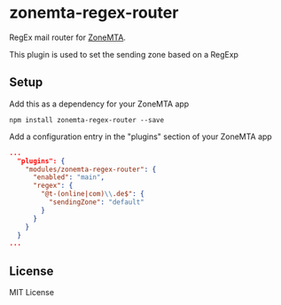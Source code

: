 # zonemta-regex-router
RegEx mail router for [ZoneMTA](https://github.com/zone-eu/zone-mta).

This plugin is used to set the sending zone based on a RegExp

## Setup

Add this as a dependency for your ZoneMTA app

```
npm install zonemta-regex-router --save
```

Add a configuration entry in the "plugins" section of your ZoneMTA app

```json
...
  "plugins": {
    "modules/zonemta-regex-router": {
      "enabled": "main",
      "regex": {
        "@t-(online|com)\\.de$": {
          "sendingZone": "default"
        }
      }
    }
  }
...
```

## License

MIT License